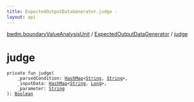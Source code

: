 ```yaml
---
title: ExpectedOutputDataGenerator.judge - 
layout: api
---
```


<div class='api-docs-breadcrumbs'><a href="../index.html">bwdm.boundaryValueAnalysisUnit</a> / <a href="index.html">ExpectedOutputDataGenerator</a> / <a href="./judge.html">judge</a></div>

# judge

<div class="signature"><code><span class="keyword">private</span> <span class="keyword">fun </span><span class="identifier">judge</span><span class="symbol">(</span><br/>&nbsp;&nbsp;&nbsp;&nbsp;<span class="parameterName" id="bwdm.boundaryValueAnalysisUnit.ExpectedOutputDataGenerator$judge(java.util.HashMap((kotlin.String, )), java.util.HashMap((kotlin.String, kotlin.Long)), kotlin.String)/_parsedCondition">_parsedCondition</span><span class="symbol">:</span>&nbsp;<a href="http://docs.oracle.com/javase/6/docs/api/java/util/HashMap.html"><span class="identifier">HashMap</span></a><span class="symbol">&lt;</span><a href="https://kotlinlang.org/api/latest/jvm/stdlib/kotlin/-string/index.html"><span class="identifier">String</span></a><span class="symbol">,</span>&nbsp;<a href="https://kotlinlang.org/api/latest/jvm/stdlib/kotlin/-string/index.html"><span class="identifier">String</span></a><span class="symbol">&gt;</span><span class="symbol">, </span><br/>&nbsp;&nbsp;&nbsp;&nbsp;<span class="parameterName" id="bwdm.boundaryValueAnalysisUnit.ExpectedOutputDataGenerator$judge(java.util.HashMap((kotlin.String, )), java.util.HashMap((kotlin.String, kotlin.Long)), kotlin.String)/_inputData">_inputData</span><span class="symbol">:</span>&nbsp;<a href="http://docs.oracle.com/javase/6/docs/api/java/util/HashMap.html"><span class="identifier">HashMap</span></a><span class="symbol">&lt;</span><a href="https://kotlinlang.org/api/latest/jvm/stdlib/kotlin/-string/index.html"><span class="identifier">String</span></a><span class="symbol">,</span>&nbsp;<a href="https://kotlinlang.org/api/latest/jvm/stdlib/kotlin/-long/index.html"><span class="identifier">Long</span></a><span class="symbol">&gt;</span><span class="symbol">, </span><br/>&nbsp;&nbsp;&nbsp;&nbsp;<span class="parameterName" id="bwdm.boundaryValueAnalysisUnit.ExpectedOutputDataGenerator$judge(java.util.HashMap((kotlin.String, )), java.util.HashMap((kotlin.String, kotlin.Long)), kotlin.String)/_parameter">_parameter</span><span class="symbol">:</span>&nbsp;<a href="https://kotlinlang.org/api/latest/jvm/stdlib/kotlin/-string/index.html"><span class="identifier">String</span></a><br/><span class="symbol">)</span><span class="symbol">: </span><a href="https://kotlinlang.org/api/latest/jvm/stdlib/kotlin/-boolean/index.html"><span class="identifier">Boolean</span></a></code></div>
